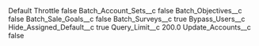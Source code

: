 <?xml version="1.0" encoding="UTF-8"?>
<CustomMetadata xmlns="http://soap.sforce.com/2006/04/metadata" xmlns:xsi="http://www.w3.org/2001/XMLSchema-instance" xmlns:xsd="http://www.w3.org/2001/XMLSchema">
    <label>Default Throttle</label>
    <protected>false</protected>
    <values>
        <field>Batch_Account_Sets__c</field>
        <value xsi:type="xsd:boolean">false</value>
    </values>
    <values>
        <field>Batch_Objectives__c</field>
        <value xsi:type="xsd:boolean">false</value>
    </values>
    <values>
        <field>Batch_Sale_Goals__c</field>
        <value xsi:type="xsd:boolean">false</value>
    </values>
    <values>
        <field>Batch_Surveys__c</field>
        <value xsi:type="xsd:boolean">true</value>
    </values>
    <values>
        <field>Bypass_Users__c</field>
        <value xsi:nil="true"/>
    </values>
    <values>
        <field>Hide_Assigned_Default__c</field>
        <value xsi:type="xsd:boolean">true</value>
    </values>
    <values>
        <field>Query_Limit__c</field>
        <value xsi:type="xsd:double">200.0</value>
    </values>
    <values>
        <field>Update_Accounts__c</field>
        <value xsi:type="xsd:boolean">false</value>
    </values>
</CustomMetadata>
